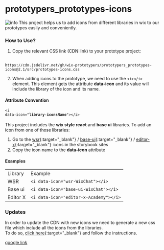# prototypers_prototypes-icons
![info](https://wix-prototypers.github.io/prototypers_prototypes-icons/screenshot.png)
This project helps us to add icons from different libraries in wix to our prototypes easily and conveniently.

### How to Use?
1. Copy the relevant CSS link (CDN link) to your prototype project:
<br/><br/>
```
https://cdn.jsdelivr.net/gh/wix-prototypers/prototypers_prototypes-icons@2.1/src/prototypes-icons.css
```

2. When adding icons to the prototype, we need to use the <code>&#60;i&#62;&#60;/i&#62;</code> element. This element gets the attribute **data-icon** and its value will include the library of the icon and its name.

#### Attribute Convention
<code>&#60;i data-icon="<b>library</b>-<b>iconsName</b>"&#62;&#60;/i&#62;</code>
<br/><br/>
This project includes the **wix style react** and **base ui** libraries.
To add an icon from one of those libraries:
1. Go to the [wsr](https://www.wix-style-react.com/storybook/?path=/story/foundations-foundations--icons){:target="_blank"} / [base-ui](https://www.wix-pages.com/wix-base-ui/?path=/story/icons--editor-classic-icons){:target="\_blank"} / [editor-x](https://www.wix-pages.com/wix-base-ui/?path=/story/icons--editor-x-icons){:target="\_blank"} icons in the storybook sites
2. Copy the icon name to the **data-icon** attribute

#### Examples
<table>
  <tr>
   <td>
    Library
   </td>
   <td>
    Example
   </td>
  </tr>
  <tr>
    
   <td>
      WSR
   </td>
   <td>
     <code>&#60;i data-icon="wsr-WixChat"&#62;&#60;/i&#62;</code>
   </td>
  </tr>
  <tr>
     <td>
       Base ui
     </td>
   <td>
     <code>&#60;i data-icon="base-ui-WixChat"&#62;&#60;/i&#62;</code>
   </td>
  </tr>
    <tr>
     <td>
       Editor X
     </td>
   <td>
     <code>&#60;i data-icon="editor-x-Academy"&#62;&#60;/i&#62;</code>
   </td>
  </tr>
</table>

### Updates
In order to update the CDN with new icons we need to generate a new css file which include all the icons from the libraries.
<br/>
To do so, [click here](https://codepen.io/maayanp/pen/GRyOwZd){:target="\_blank"} and follow the instructions.

<a href="https://google.com" target="_blank">google link</a>
